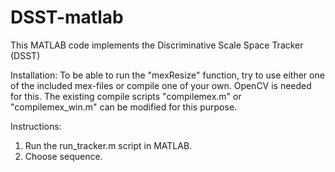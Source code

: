 # DSST-matlab
This MATLAB code implements the Discriminative Scale Space Tracker (DSST)

Installation:
To be able to run the "mexResize" function, try to use either one of the included mex-files or compile one of your own. 
OpenCV is needed for this. The existing compile scripts "compilemex.m" or "compilemex_win.m" can be modified for this purpose.

Instructions:
1) Run the run_tracker.m script in MATLAB.
2) Choose sequence.
